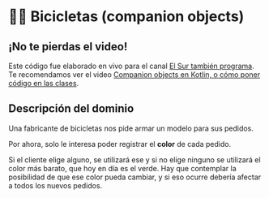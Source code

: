 # :biking_woman: Bicicletas (companion objects)

## ¡No te pierdas el video!

Este código fue elaborado en vivo para el canal [El Sur también programa](https://youtube.com/c/elsurtambienprograma). Te recomendamos ver el video [Companion objects en Kotlin, o cómo poner código en las clases](https://www.youtube.com/watch?v=2RrkG0nCrBw).

## Descripción del dominio

Una fabricante de bicicletas nos pide armar un modelo para sus pedidos.

Por ahora, solo le interesa poder registrar el **color** de cada pedido.

Si el cliente elige alguno, se utilizará ese y si no elige ninguno se utilizará el color
más barato, que hoy en día es el verde. Hay que contemplar la posibilidad de que ese color
pueda cambiar, y si eso ocurre debería afectar a todos los nuevos pedidos.
